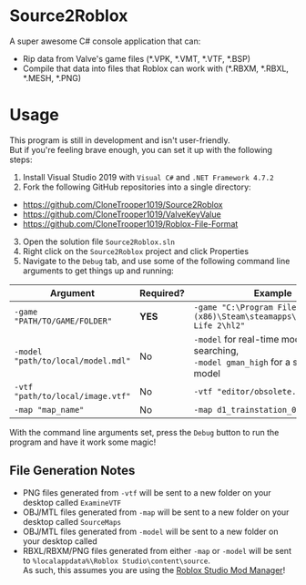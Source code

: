 # Source2Roblox

A super awesome C# console application that can:
- Rip data from Valve's game files (*.VPK, *.VMT, *.VTF, *.BSP)
- Compile that data into files that Roblox can work with (*.RBXM, *.RBXL, *.MESH, *.PNG)

# Usage

This program is still in development and isn't user-friendly.<br/>
But if you're feeling brave enough, you can set it up with the following steps:

1. Install Visual Studio 2019 with `Visual C#` and `.NET Framework 4.7.2`
2. Fork the following GitHub repositories into a single directory:
- https://github.com/CloneTrooper1019/Source2Roblox
- https://github.com/CloneTrooper1019/ValveKeyValue
- https://github.com/CloneTrooper1019/Roblox-File-Format
3. Open the solution file `Source2Roblox.sln`
4. Right click on the `Source2Roblox` project and click Properties
5. Navigate to the `Debug` tab, and use some of the following command line arguments to get things up and running:

| **Argument**                         | **Required?** | **Example**                                                                         |
|--------------------------------------|---------------|-------------------------------------------------------------------------------------|
| `-game "PATH/TO/GAME/FOLDER"`        | **YES**       | `-game "C:\Program Files (x86)\Steam\steamapps\common\Half-Life 2\hl2"`             |
| `-model "path/to/local/model.mdl"`   | No            | `-model` for real-time model searching,<br/>`-model gman_high` for a specific model |
| `-vtf "path/to/local/image.vtf"`     | No            | `-vtf "editor/obsolete.vtf"`                                                        |
| `-map "map_name"`                    | No            | `-map d1_trainstation_01`                                                           |

With the command line arguments set, press the `Debug` button to run the program and have it work some magic!

## File Generation Notes

- PNG files generated from `-vtf` will be sent to a new folder on your desktop called `ExamineVTF`
- OBJ/MTL files generated from `-map` will be sent to a new folder on your desktop called `SourceMaps`
- OBJ/MTL files generated from `-model` will be sent to a new folder on your desktop called 
- RBXL/RBXM/PNG files generated from either `-map` or `-model` will be sent to `%localappdata%\Roblox Studio\content\source`.<br/>
As such, this assumes you are using the [Roblox Studio Mod Manager](https://github.com/CloneTrooper1019/Roblox-Studio-Mod-Manager)!
